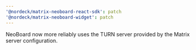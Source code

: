 ```yaml
---
'@nordeck/matrix-neoboard-react-sdk': patch
'@nordeck/matrix-neoboard-widget': patch
---
```


NeoBoard now more reliably uses the TURN server provided by the Matrix server configuration.
